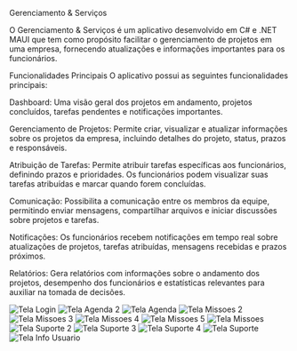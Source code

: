 Gerenciamento & Serviços

O Gerenciamento & Serviços é um aplicativo desenvolvido em C# e .NET MAUI que tem como propósito facilitar o gerenciamento de projetos em uma empresa, fornecendo atualizações e informações importantes para os funcionários.

Funcionalidades Principais
O aplicativo possui as seguintes funcionalidades principais:

Dashboard: Uma visão geral dos projetos em andamento, projetos concluídos, tarefas pendentes e notificações importantes.

Gerenciamento de Projetos: Permite criar, visualizar e atualizar informações sobre os projetos da empresa, incluindo detalhes do projeto, status, prazos e responsáveis.

Atribuição de Tarefas: Permite atribuir tarefas específicas aos funcionários, definindo prazos e prioridades. Os funcionários podem visualizar suas tarefas atribuídas e marcar quando forem concluídas.

Comunicação: Possibilita a comunicação entre os membros da equipe, permitindo enviar mensagens, compartilhar arquivos e iniciar discussões sobre projetos e tarefas.

Notificações: Os funcionários recebem notificações em tempo real sobre atualizações de projetos, tarefas atribuídas, mensagens recebidas e prazos próximos.

Relatórios: Gera relatórios com informações sobre o andamento dos projetos, desempenho dos funcionários e estatísticas relevantes para auxiliar na tomada de decisões.

![Tela Login](https://github.com/LuigiGabriel51/AppGerenciamento/assets/112506473/01dd2d60-08d8-4bf5-8e95-5270f03bf631)
![Tela Agenda 2](https://github.com/LuigiGabriel51/AppGerenciamento/assets/112506473/39a8288f-a405-40ea-9528-c9e575945133)
![Tela Agenda](https://github.com/LuigiGabriel51/AppGerenciamento/assets/112506473/a11eaca4-c1df-4a7e-816e-768966feb2e3)
![Tela Missoes 2](https://github.com/LuigiGabriel51/AppGerenciamento/assets/112506473/5d8adabe-88b4-41b7-9827-8ae195717779)
![Tela Missoes 3](https://github.com/LuigiGabriel51/AppGerenciamento/assets/112506473/c3e7bbf2-246e-4baf-91a8-5872287d21c0)
![Tela Missoes 4](https://github.com/LuigiGabriel51/AppGerenciamento/assets/112506473/3de93ca1-631f-430f-9f97-13c5108ff135)
![Tela Missoes 5](https://github.com/LuigiGabriel51/AppGerenciamento/assets/112506473/f1ab7de2-04ef-4faa-9207-94b99f54b82f)
![Tela Missoes](https://github.com/LuigiGabriel51/AppGerenciamento/assets/112506473/a70d8990-2171-40f7-870e-207d05c332f9)
![Tela Suporte 2](https://github.com/LuigiGabriel51/AppGerenciamento/assets/112506473/0e4785f9-6571-4dd3-a2d9-b253c987dd7a)
![Tela Suporte 3](https://github.com/LuigiGabriel51/AppGerenciamento/assets/112506473/2e86c7c8-f111-48f9-bee8-3bc6b7bc2ddc)
![Tela Suporte 4](https://github.com/LuigiGabriel51/AppGerenciamento/assets/112506473/6ad3b663-ed80-4a76-9f21-0c0c79ceb6a8)
![Tela Suporte](https://github.com/LuigiGabriel51/AppGerenciamento/assets/112506473/e2a61e44-3066-4abf-941a-ee25754e5d60)
![Tela Info Usuario](https://github.com/LuigiGabriel51/AppGerenciamento/assets/112506473/fd7dfc53-3891-47cc-b787-5af8d4a3a28e)
